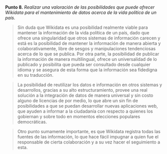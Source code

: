 **Punto 8.** *Realizar una valoración de las posibilidades que puede ofrecer Wikidata para el mantenimiento de datos acerca de la vida política de un país.*

>Sin duda que Wikidata es una posibilidad realmente viable para mantener la información de la vida política de un país, dado que ofrece una singularidad que otros sistemas de información carecen y está es la posibilidad de mantener la información de manera abierta y colaborativamente, libre de sesgos y manipulaciones tendenciosas acerca de lo que se publica. Por otra parte, la posibilidad de publicar la información de manera multilingual, ofrece un universalidad de lo publicado y posibilita que pueda ser consultado desde cualquier idioma y se asegura de esta forma que la información sea fidedigna en su traducción. 

>La posibilidad de reutilizar los datos e información en otros sistemas y desarrollos, gracias a su alto estructuramiento, provee una real solución a la integración de datos de manera universal y sin costo alguno de licencias de por medio, lo que abre un sin fin de posibilidades a que se puedan desarrollar nuevas aplicaciones web, que ayuden a informar a la ciudadanía con respecto a quienes los gobiernan y sobre todo en momentos elecciones populares democráticas. 

>Otro punto sumamente importante, es que Wikidata registra todas las fuentes de las información, lo que hace fácil impugnar a quien fue el responsable de cierta colaboración y a su vez hacer el seguimiento a esta. 

